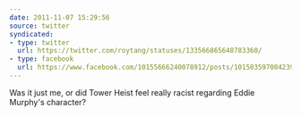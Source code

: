 ```yaml
---
date: 2011-11-07 15:29:56
source: twitter
syndicated:
- type: twitter
  url: https://twitter.com/roytang/statuses/133566865648783360/
- type: facebook
  url: https://www.facebook.com/10155666240078912/posts/10150359700423912
---
```


Was it just me, or did Tower Heist feel really racist regarding Eddie Murphy's character?